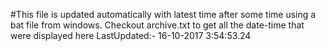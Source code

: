 #This file is updated automatically with latest time after some time using a bat file from windows. Checkout archive.txt to get all the date-time that were displayed here
LastUpdated:- 16-10-2017  3:54:53.24 
